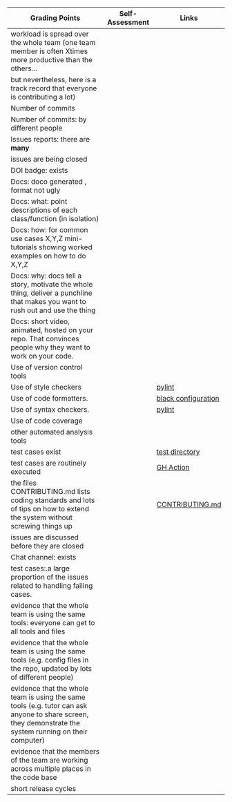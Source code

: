 | Grading Points|Self-Assessment|Links|
|-----|---------|-----|
|workload is spread over the whole team (one team member is often Xtimes more productive than the others... 
but nevertheless, here is a track record that everyone is contributing a lot)|
| Number of commits|
| Number of commits: by different people|
| Issues reports: there are **many**|
|  issues are being  closed|
| DOI badge: exists |
|Docs: doco generated , format not ugly |
|Docs: what: point descriptions of each class/function (in isolation) |
|Docs: how: for common use cases X,Y,Z mini-tutorials showing worked examples on how to do X,Y,Z|
|Docs: why: docs tell a story, motivate the whole thing, deliver a punchline that makes you want to rush out and use the thing|
|Docs: short video, animated, hosted on your repo. That convinces people why they want to work on your code.|
| Use of version control tools|
|Use of  style checkers ||[pylint](https://github.com/shikhanair/TeachersPetBot/blob/main/.pylintrc)|
| Use of code  formatters. ||[black configuration](https://github.com/shikhanair/TeachersPetBot/blob/main/pyproject.toml)|
| Use of syntax checkers. ||[pylint](https://github.com/shikhanair/TeachersPetBot/blob/main/.pylintrc)|
| Use of code coverage |
| other automated analysis tools|
| test cases exist||[test directory](https://github.com/shikhanair/TeachersPetBot/tree/main/test)|
| test cases are routinely executed||[GH Action](https://github.com/shikhanair/TeachersPetBot/blob/main/.github/workflows/test.yml)|
 | the files CONTRIBUTING.md lists coding standards and lots of tips on how to extend the system without screwing things up||[CONTRIBUTING.md](https://github.com/shikhanair/TeachersPetBot/blob/main/CONTRIBUTING.md)|
| issues are discussed before they are closed|
| Chat channel: exists|
| test cases:.a large proportion of the issues related to handling failing cases.|
| evidence that the whole team is using the same tools: everyone can get to all tools and files|
| evidence that the whole team is using the same tools (e.g. config files in the repo, updated by lots of different people)|
| evidence that the whole team is using the same tools (e.g. tutor can ask anyone to share screen, they demonstrate the system running on their computer)|
| evidence that the members of the team are working across multiple places in the code base|
|short release cycles |
